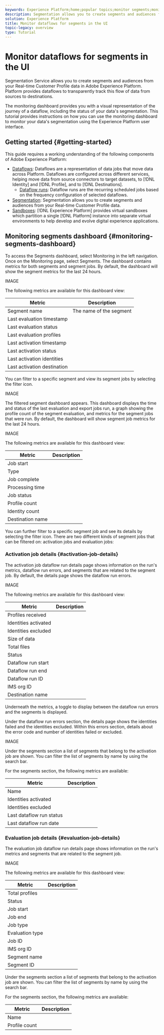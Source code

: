 ```yaml
---
keywords: Experience Platform;home;popular topics;monitor segments;monitor dataflows;dataflows;segmentation
description: Segmentation allows you to create segments and audiences from your Real-time Customer Profile data. This tutorial provides instructions on how you can monitor dataflows during segmentation using the Experience Platform user interface.
solution: Experience Platform
title: Monitor dataflows for segments in the UI
topic-legacy: overview
type: Tutorial
---
```

# Monitor dataflows for segments in the UI

Segmentation Service allows you to create segments and audiences from your Real-time Customer Profile data in Adobe Experience Platform. Platform provides dataflows to transparently track this flow of data from sources to destinations.

The monitoring dashboard provides you with a visual representation of the journey of a dataflow, including the status of your data's segmentation. This tutorial provides instructions on how you can use the monitoring dashboard to monitor your data's segmentation using the Experience Platform user interface.

## Getting started {#getting-started}

This guide requires a working understanding of the following components of Adobe Experience Platform:

- [Dataflows](../home.md): Dataflows are a representation of data jobs that move data across Platform. Dataflows are configured across different services, helping move data from source connectors to target datasets, to [!DNL Identity] and [!DNL Profile], and to [!DNL Destinations].
  - [Dataflow runs](../../sources/notifications.md): Dataflow runs are the recurring scheduled jobs based on the frequency configuration of selected dataflows.
- [Segmentation](../../segmentation/home.md): Segmentation allows you to create segments and audiences from your Real-time Customer Profile data. 
- [Sandboxes](../../sandboxes/home.md): [!DNL Experience Platform] provides virtual sandboxes which partition a single [!DNL Platform] instance into separate virtual environments to help develop and evolve digital experience applications.

## Monitoring segments dashboard {#monitoring-segments-dashboard}

To access the Segments dashboard, select Monitoring in the left navigation. Once on the Monitoring page, select Segments. The dashboard contains metrics for both segments and segment jobs. By default, the dashboard will show the segment metrics for the last 24 hours.

IMAGE

The following metrics are available for this dashboard view:

| Metric | Description |
| ------ | ----------- |
| Segment name | The name of the segment |
| Last evaluation timestamp | |
| Last evaluation status | |
| Last evaluation profiles | |
| Last activation timestamp | |
| Last activation status | | 
| Last activation identities | |
| Last activation destination | |

You can filter to a specific segment and view its segment jobs by selecting the filter icon.

IMAGE

The filtered segment dashboard appears. This dashboard displays the time and status of the last evaluation and export jobs run, a graph showing the profile count of the segment evaluation, and metrics for the segment jobs that were run. By default, the dashboard will show segment job metrics for the last 24 hours.

IMAGE

The following metrics are available for this dashboard view:

| Metric | Description |
| ------ | ----------- |
| Job start | |
| Type | |
| Job complete | |
| Processing time | |
| Job status | |
| Profile count | |
| Identity count | |
| Destination name | |

You can further filter to a specific segment job and see its details by selecting the filter icon. There are two different kinds of segment jobs that can be filtered on: activation jobs and evaluation jobs:

### Activation job details {#activation-job-details}

The activation job dataflow run details page shows information on the run's metrics, dataflow run errors, and segments that are related to the segment job. By default, the details page shows the dataflow run errors.

IMAGE

The following metrics are available for this dashboard view:

| Metric | Description |
| ------ | ----------- |
| Profiles received | |
| Identities activated | |
| Identities excluded | |
| Size of data | |
| Total files | |
| Status | |
| Dataflow run start | |
| Dataflow run end | |
| Dataflow run ID | |
| IMS org ID | |
| Destination name | |

Underneath the metrics, a toggle to display between the dataflow run errors and the segments is displayed.

Under the dataflow run errors section, the details page shows the identities failed and the identities excluded. Within this errors section, details about the error code and number of identities failed or excluded.

IMAGE

Under the segments section a list of segments that belong to the activation job are shown. You can filter the list of segments by name by using the search bar. 

For the segments section, the following metrics are available:

| Metric | Description | 
| ------ | ----------- |
| Name | |
| Identities activated | |
| Identities excluded | |
| Last dataflow run status | |
| Last dataflow run date | |

### Evaluation job details {#evaluation-job-details}

The evaluation job dataflow run details page shows information on the run's metrics and segments that are related to the segment job.

IMAGE

The following metrics are available for this dashboard view:

| Metric | Description |
| ------ | ----------- |
| Total profiles | |
| Status | |
| Job start | |
| Job end | |
| Job type | |
| Evaluation type | |
| Job ID | |
| IMS org ID | |
| Segment name| |
| Segment ID | |

Under the segments section a list of segments that belong to the activation job are shown. You can filter the list of segments by name by using the search bar. 

For the segments section, the following metrics are available:

| Metric | Description | 
| ------ | ----------- |
| Name | |
| Profile count | |